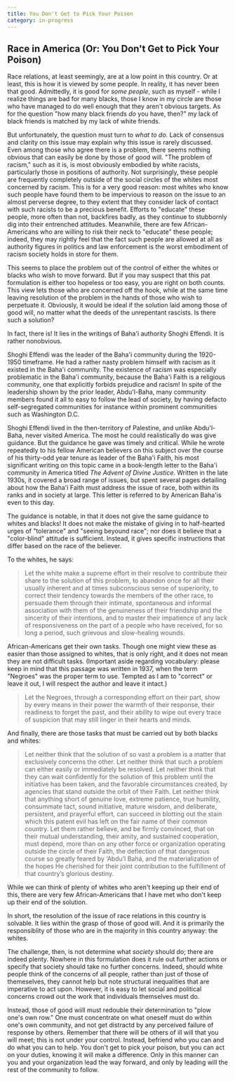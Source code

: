 ```yaml
---
title: You Don't Get to Pick Your Poison
category: in-progress
---
```

## Race in America (Or: You Don't Get to Pick Your Poison)

Race relations, at least seemingly, are at a low point in this
country. Or at least, this is how it is viewed by some people. In
reality, it has never been that good. Admittedly, it is good for _some
people_, such as myself - while I realize things are bad for many
blacks, those I know in my circle are those who have managed to do
well enough that they aren't obvious targets. As for  the question
"how many black friends _do_ you have, then?"
my lack of black friends is matched by my lack of white friends.

But unfortunately, the question must turn to _what to do._ Lack of
consensus and clarity on this issue may explain why this issue is
rarely discussed.  Even among those who agree there is a problem,
there seems nothing obvious that can easily be done by those of good
will. "The problem of racism," such as it is, is most obviously
embodied by white racists, particularly those in positions of
authority. Not surprisingly, these people are frequently completely
outside of the social circles of the whites most concerned by
racism. This is for a very good reason: most whites who know such
people have found them to be impervious to reason on the issue to an
almost perverse degree, to they extent that they consider lack of
contact with such racists to be a precious benefit. Efforts to
"educate" these people, more often than not, backfires badly, as they
continue to stubbornly dig into their entrenched attitudes. Meanwhile, there
are few African-Americans who are willing to risk their neck to
"educate" these people; indeed, they may rightly feel that the fact
such people are allowed at all as authority figures in politics and
law enforcement is the worst embodiment of racism society holds in
store for them.

This seems to place the problem out of the control of either the
whites or blacks who wish to move forward.  But if you may suspect
that this pat formulation is either too hopeless or too easy, you are
right on both counts. This view lets those who are concerned off the
hook, while at the same time leaving resolution of the problem in the
hands of those who wish to perpetuate it. Obviously, it would be ideal
if the solution laid among those of good will, no matter what the
deeds of the unrepentant rascists. Is there such a solution?

In fact, there is! It lies in the writings of Baha'i authority Shoghi
Effendi. It is rather nonobvious.

Shoghi Effendi was the leader of the Baha'i community during the
1920-1950 timeframe. He had a rather nasty problem himself with racism
as it existed in the Baha'i community. The existence of racism was
especially problematic in the Baha'i community, because the Baha'i
Faith is a religious community, one that explicitly forbids prejudice
and racism! In spite of the leadership shown by the prior leader,
Abdu'l-Baha, many community members found it all to easy to follow the
lead of society, by having defacto self-segregated communities for
instance within prominent communities such as Washington D.C.

Shoghi Effendi lived in the then-territory of Palestine, and unlike
Abdu'l-Baha, never visited America. The most he could realistically do
was give guidance. But the guidance he gave was timely and
critical. While he wrote repeatedly to his fellow American believers
on this subject over the course of his thirty-odd year tenure as
leader of the Baha'i Faith, his most significant writing on this topic
came in a book-length letter to the Baha'i community in America titled
_The Advent of Divine Justice_. Written in the late 1930s, it covered
a broad range of issues, but spent several pages detailing about how the
Baha'i Faith must address the issue of race, both within its ranks and
in society at large. This letter is referred to by American Baha'is even to
this day.

The guidance is notable, in that it does not give the same guidance to
whites and blacks! It does not make the mistake of giving
in to half-hearted urges of "tolerance" and "seeing beyound race"; nor
does it believe that a "color-blind" attitude is sufficient.  Instead,
it gives specific instructions that differ based on the race of the
believer.

To the whites, he says:

> Let the white make a supreme effort in their resolve to contribute
> their share to the solution of this problem, to abandon once for all
> their usually inherent and at times subconscious sense of superiority,
> to correct their tendency 
> towards the members of the other race, to persuade them through their
> intimate, spontaneous and informal association with them of the
> genuineness of their friendship and the sincerity of their intentions,
> and to master their impatience of any lack of responsiveness on the
> part of a people who have received, for so long a period, such
> grievous and slow-healing wounds.

African-Americans get their own tasks. Though one might view these as
easier than those assigned to whites, that is only right, and it does
not mean they are not difficult tasks. (Important aside regarding
vocabulary: please keep in mind that this passage was written in 1937,
when the term "Negroes" was the proper term to use. Tempted as I am to
"correct" or leave it out, I will respect the author and leave it intact.)

> Let the Negroes, through a
> corresponding effort on their part, show by every means in their power
> the warmth of their response, their readiness to forget the past, and
> their ability to wipe out every trace of suspicion that may still
> linger in their hearts and minds.

And finally, there are those tasks that must be carried out by both blacks
and whites:

> Let neither think that the solution
> of so vast a problem is a matter that exclusively concerns the
> other. Let neither think that such a problem can either easily or
> immediately be resolved. Let neither think that they can wait
> confidently for the solution of this problem until the initiative has
> been taken, and the favorable circumstances created, by agencies that
> stand outside the orbit of their Faith. Let neither think that
> anything short of genuine love, extreme patience, true humility,
> consummate tact, sound initiative, mature wisdom, and deliberate,
> persistent, and prayerful effort, can succeed in blotting out the
> stain which this patent evil has left on the fair name of their common
> country. Let them rather believe, and be firmly convinced, that on
> their mutual understanding, their amity, and sustained cooperation,
> must depend, more than on any other force or organization operating
> outside the circle of their Faith, the deflection of that dangerous
> course so greatly feared by ‘Abdu’l Bahá, and the materialization of
> the hopes He cherished for their joint contribution to the fulfillment
> of that country’s glorious destiny.

While we can think of plenty of whites who aren't keeping up their end
of this, there are very few African-Americans that I have met who
don't keep up their end of the solution.

In short, the resolution of the issue of race relations in this country
is solvable. It lies within the grasp of those of good will. And it is
primarily the responsiblity of those who are in the majority in this
country anyway: the whites.

The challenge, then, is not determine what _society_ should do; there
are indeed plenty. Nowhere in this formulation does it rule out
further actions or specify that society should take no further
concerns. Indeed, should white people think of the concerns of all
people, rather than just of those of themeselves, they cannot help but
note structural inequalities that are imperative to act upon. However,
it is easy to let social and political concerns crowd out the work
that individuals themselves must do.

Instead, those of good wiill must redouble their determination to
"plow one's own row." One must concentrate on what oneself must do
within one's own community, and not get distractd by any perceived
failure of response by others. Remember that there will be others of
ill will that you will meet; this is not under your control. Instead,
befriend who you can and do what you can to help. You don't get to
pick your poison, but you can act on your duties, knowing it will make
a difference. Only in this manner can you and your organization lead
the way forward, and only by leading will the rest of the
community to follow.
